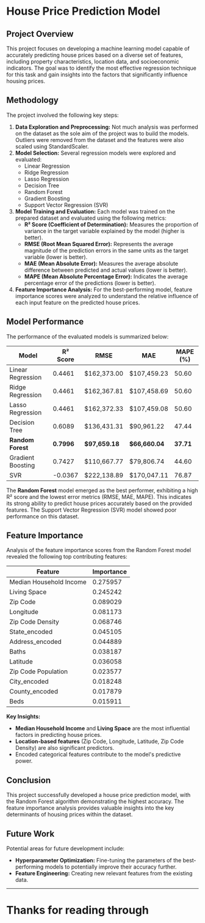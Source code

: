 # House Price Prediction Model

## Project Overview

This project focuses on developing a machine learning model capable of accurately predicting house prices based on a diverse set of features, including property characteristics, location data, and socioeconomic indicators. The goal was to identify the most effective regression technique for this task and gain insights into the factors that significantly influence housing prices.

## Methodology

The project involved the following key steps:

1.  **Data Exploration and Preprocessing:** Not much analysis was performed on the dataset as the sole aim of the project was to build the models.
   Outliers were removed from the dataset and the features were also scaled using StandardScaler.
2.  **Model Selection:** Several regression models were explored and evaluated:
    * Linear Regression
    * Ridge Regression
    * Lasso Regression
    * Decision Tree
    * Random Forest
    * Gradient Boosting
    * Support Vector Regression (SVR)
3.  **Model Training and Evaluation:** Each model was trained on the prepared dataset and evaluated using the following metrics:
    * **R² Score (Coefficient of Determination):** Measures the proportion of variance in the target variable explained by the model (higher is better).
    * **RMSE (Root Mean Squared Error):** Represents the average magnitude of the prediction errors in the same units as the target variable (lower is better).
    * **MAE (Mean Absolute Error):** Measures the average absolute difference between predicted and actual values (lower is better).
    * **MAPE (Mean Absolute Percentage Error):** Indicates the average percentage error of the predictions (lower is better).
4.  **Feature Importance Analysis:** For the best-performing model, feature importance scores were analyzed to understand the relative influence of each input feature on the predicted house prices.

## Model Performance

The performance of the evaluated models is summarized below:

| Model             | R² Score | RMSE        | MAE         | MAPE (%) |
| ----------------- | -------- | ----------- | ----------- | -------- |
| Linear Regression | 0.4461   | \$162,373.00 | \$107,459.23 | 50.60    |
| Ridge Regression  | 0.4461   | \$162,367.81 | \$107,458.69 | 50.60    |
| Lasso Regression  | 0.4461   | \$162,372.33 | \$107,459.08 | 50.60    |
| Decision Tree     | 0.6089   | \$136,431.31 | \$90,961.22  | 47.44    |
| **Random Forest** | **0.7996** | **\$97,659.18** | **\$66,660.04** | **37.71** |
| Gradient Boosting | 0.7427   | \$110,667.77 | \$79,806.74  | 44.60    |
| SVR               | -0.0367  | \$222,138.89 | \$170,047.11 | 76.87    |

The **Random Forest** model emerged as the best performer, exhibiting a high R² score and the lowest error metrics (RMSE, MAE, MAPE). This indicates its strong ability to predict house prices accurately based on the provided features. The Support Vector Regression (SVR) model showed poor performance on this dataset.

## Feature Importance

Analysis of the feature importance scores from the Random Forest model revealed the following top contributing features:

| Feature                  | Importance |
| ------------------------ | ---------- |
| Median Household Income  | 0.275957   |
| Living Space             | 0.245242   |
| Zip Code                 | 0.089029   |
| Longitude                | 0.081173   |
| Zip Code Density         | 0.068746   |
| State\_encoded           | 0.045105   |
| Address\_encoded         | 0.044889   |
| Baths                    | 0.038187   |
| Latitude                 | 0.036058   |
| Zip Code Population      | 0.023577   |
| City\_encoded            | 0.018248   |
| County\_encoded          | 0.017879   |
| Beds                     | 0.015911   |

**Key Insights:**

* **Median Household Income** and **Living Space** are the most influential factors in predicting house prices.
* **Location-based features** (Zip Code, Longitude, Latitude, Zip Code Density) are also significant predictors.
* Encoded categorical features contribute to the model's predictive power.

## Conclusion

This project successfully developed a house price prediction model, with the Random Forest algorithm demonstrating the highest accuracy. The feature importance analysis provides valuable insights into the key determinants of housing prices within the dataset.

## Future Work

Potential areas for future development include:

* **Hyperparameter Optimization:** Fine-tuning the parameters of the best-performing models to potentially improve their accuracy further.
* **Feature Engineering:** Creating new relevant features from the existing data.

___
# Thanks for reading through
